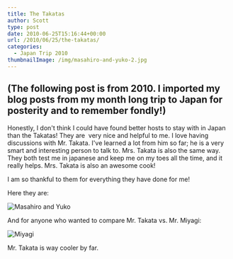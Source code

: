 ```yaml
---
title: The Takatas
author: Scott
type: post
date: 2010-06-25T15:16:44+00:00
url: /2010/06/25/the-takatas/
categories:
  - Japan Trip 2010
thumbnailImage: /img/masahiro-and-yuko-2.jpg
---
```

## (The following post is from 2010. I imported my blog posts from my month long trip to Japan for posterity and to remember fondly!)

Honestly, I don't think I could have found better hosts to stay with in Japan than the Takatas! They are  very nice and helpful to me. I love having discussions with Mr. Takata. I've learned a lot from him so far; he is a very smart and interesting person to talk to. Mrs. Takata is also the same way. They both test me in japanese and keep me on my toes all the time, and it really helps. Mrs. Takata is also an awesome cook!

I am so thankful to them for everything they have done for me!

Here they are:

![Masahiro and Yuko](/img/masahiro-and-yuko-2.jpg)

And for anyone who wanted to compare Mr. Takata vs. Mr. Miyagi:

![Miyagi](/img/miyagi.jpg)

Mr. Takata is way cooler by far.